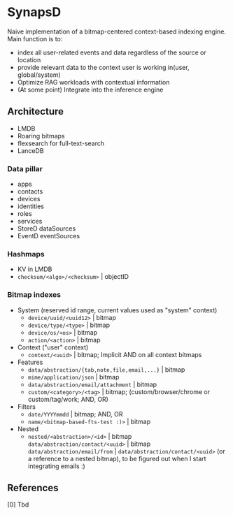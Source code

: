 # SynapsD

Naive implementation of a bitmap-centered context-based indexing engine.  
Main function is to:

- index all user-related events and data regardless of the source or location  
- provide relevant data to the context user is working in(user, global/system) 
- Optimize RAG workloads with contextual information
- (At some point) Integrate into the inference engine

## Architecture

- LMDB
- Roaring bitmaps
- flexsearch for full-text-search
- LanceDB

### Data pillar

- apps
- contacts
- devices
- identities
- roles
- services
- StoreD dataSources
- EventD eventSources

### Hashmaps

- KV in LMDB
- `checksum/<algo>/<checksum>` | objectID

### Bitmap indexes

- System (reserved id range, current values used as "system" context)
  - `device/uuid/<uuid12>` | bitmap
  - `device/type/<type>` | bitmap
  - `device/os/<os>` | bitmap
  - `action/<action>` | bitmap
- Context ("user" context)
  - `context/<uuid>` | bitmap; Implicit AND on all context bitmaps
- Features
  - `data/abstraction/{tab,note,file,email,...}` | bitmap
  - `mime/application/json` | bitmap
  - `data/abstraction/email/attachment` | bitmap  
  - `custom/<category>/<tag>` | bitmap; (custom/browser/chrome or custom/tag/work; AND, OR)  
- Filters
  - `date/YYYYmmdd` | bitmap; AND, OR
  - `name/<bitmap-based-fts-test :)>` | bitmap
- Nested
  - `nested/<abstraction>/<id>` | bitmap
    `data/abstraction/contact/<uuid>` | bitmap
    `data/abstraction/email/from` | `data/abstraction/contact/<uuid>` (or a reference to a nested bitmap), to be figured out when I start integrating emails :)

## References

[0] Tbd
